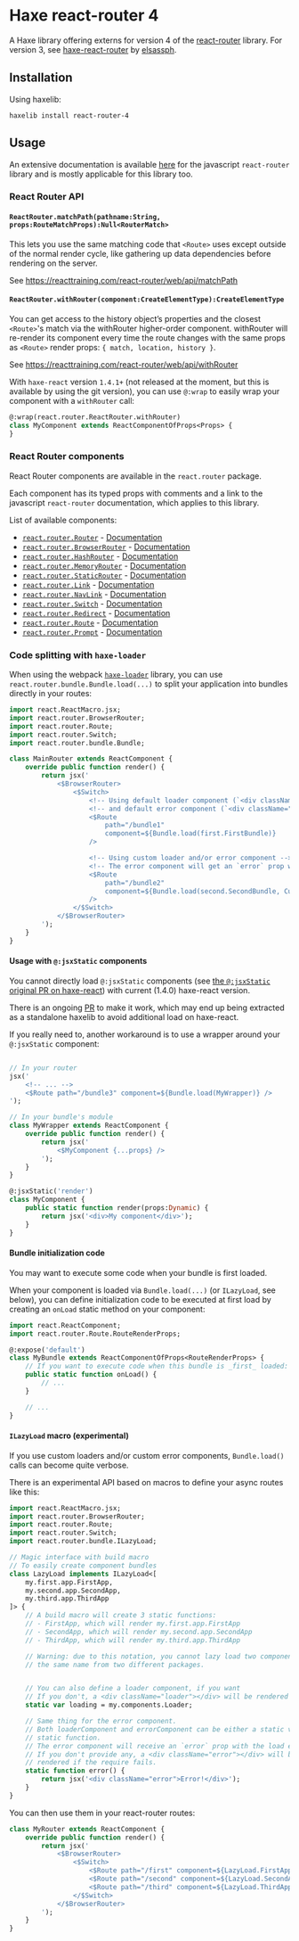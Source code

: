 # Haxe react-router 4

A Haxe library offering externs for version 4 of the [react-router](https://github.com/ReactTraining/react-router) library.
For version 3, see [haxe-react-router](https://github.com/elsassph/haxe-react-router) by [elsassph](https://github.com/elsassph).

## Installation

Using haxelib:
```
haxelib install react-router-4
```

## Usage

An extensive documentation is available [here](https://reacttraining.com/react-router/web/)
for the javascript `react-router` library and is mostly applicable for this library too.

### React Router API

#### `ReactRouter.matchPath(pathname:String, props:RouteMatchProps):Null<RouterMatch>`

This lets you use the same matching code that `<Route>` uses except outside of
the normal render cycle, like gathering up data dependencies before rendering
on the server.

See https://reacttraining.com/react-router/web/api/matchPath

#### `ReactRouter.withRouter(component:CreateElementType):CreateElementType`

You can get access to the history object’s properties and the closest
`<Route>`'s match via the withRouter higher-order component. withRouter will
re-render its component every time the route changes with the same props as
`<Route>` render props: `{ match, location, history }`.

See https://reacttraining.com/react-router/web/api/withRouter

With `haxe-react` version `1.4.1+` (not released at the moment, but this is available by using the git version),
you can use `@:wrap` to easily wrap your component with a `withRouter` call:

```haxe
@:wrap(react.router.ReactRouter.withRouter)
class MyComponent extends ReactComponentOfProps<Props> {
}
```

### React Router components

React Router components are available in the `react.router` package.

Each component has its typed props with comments and a link to the javascript `react-router` documentation,
which applies to this library.

List of available components:

 * [`react.router.Router`](src/react/router/Router.hx) - [Documentation](https://reacttraining.com/react-router/web/api/Router)
 * [`react.router.BrowserRouter`](src/react/router/BrowserRouter.hx) - [Documentation](https://reacttraining.com/react-router/web/api/BrowserRouter)
 * [`react.router.HashRouter`](src/react/router/HashRouter.hx) - [Documentation](https://reacttraining.com/react-router/web/api/HashRouter)
 * [`react.router.MemoryRouter`](src/react/router/MemoryRouter.hx) - [Documentation](https://reacttraining.com/react-router/web/api/MemoryRouter)
 * [`react.router.StaticRouter`](src/react/router/StaticRouter.hx) - [Documentation](https://reacttraining.com/react-router/web/api/StaticRouter)
 * [`react.router.Link`](src/react/router/Link.hx) - [Documentation](https://reacttraining.com/react-router/web/api/Link)
 * [`react.router.NavLink`](src/react/router/NavLink.hx) - [Documentation](https://reacttraining.com/react-router/web/api/NavLink)
 * [`react.router.Switch`](src/react/router/Switch.hx) - [Documentation](https://reacttraining.com/react-router/web/api/Switch)
 * [`react.router.Redirect`](src/react/router/Redirect.hx) - [Documentation](https://reacttraining.com/react-router/web/api/Redirect)
 * [`react.router.Route`](src/react/router/Route.hx) - [Documentation](https://reacttraining.com/react-router/web/api/Route)
 * [`react.router.Prompt`](src/react/router/Prompt.hx) - [Documentation](https://reacttraining.com/react-router/web/api/Prompt)

### Code splitting with `haxe-loader`

When using the webpack [`haxe-loader`](https://github.com/jasononeil/webpack-haxe-loader) library,
you can use `react.router.bundle.Bundle.load(...)` to split your application into bundles directly in your routes:

```haxe
import react.ReactMacro.jsx;
import react.router.BrowserRouter;
import react.router.Route;
import react.router.Switch;
import react.router.bundle.Bundle;

class MainRouter extends ReactComponent {
    override public function render() {
        return jsx('
            <$BrowserRouter>
                <$Switch>
                    <!-- Using default loader component (`<div className="loader" />`) -->
                    <!-- and default error component (`<div className="error" />`) -->
                    <$Route
                        path="/bundle1"
                        component=${Bundle.load(first.FirstBundle)}
                    />

                    <!-- Using custom loader and/or error component -->
                    <!-- The error component will get an `error` prop with the load error as `Dynamic` -->
                    <$Route
                        path="/bundle2"
                        component=${Bundle.load(second.SecondBundle, CustomLoader, CustomError)}
                    />
                </$Switch>
            </$BrowserRouter>
        ');
    }
}
```

#### Usage with `@:jsxStatic` components

You cannot directly load `@:jsxStatic` components (see [the `@:jsxStatic` original PR on haxe-react](https://github.com/massiveinteractive/haxe-react/pull/81))
with current (1.4.0) haxe-react version.

There is an ongoing [PR](https://github.com/massiveinteractive/haxe-react/pull/107) to make it work,
which may end up being extracted as a standalone haxelib to avoid additional load on haxe-react.

If you really need to, another workaround is to use a wrapper around your `@:jsxStatic` component:

```haxe

// In your router
jsx('
    <!-- ... -->
    <$Route path="/bundle3" component=${Bundle.load(MyWrapper)} />
');

// In your bundle's module
class MyWrapper extends ReactComponent {
    override public function render() {
        return jsx('
            <$MyComponent {...props} />
        ');
    }
}

@:jsxStatic('render')
class MyComponent {
    public static function render(props:Dynamic) {
        return jsx('<div>My component</div>');
    }
}
```

#### Bundle initialization code

You may want to execute some code when your bundle is first loaded.

When your component is loaded via `Bundle.load(...)` (or `ILazyLoad`, see below), you can define
initialization code to be executed at first load by creating an `onLoad` static method on your component:

```haxe
import react.ReactComponent;
import react.router.Route.RouteRenderProps;

@:expose('default')
class MyBundle extends ReactComponentOfProps<RouteRenderProps> {
    // If you want to execute code when this bundle is _first_ loaded:
    public static function onLoad() {
        // ...
    }

    // ...
}
```

#### `ILazyLoad` macro (experimental)

If you use custom loaders and/or custom error components, `Bundle.load()` calls can become quite verbose.

There is an experimental API based on macros to define your async routes like this:

```haxe
import react.ReactMacro.jsx;
import react.router.BrowserRouter;
import react.router.Route;
import react.router.Switch;
import react.router.bundle.ILazyLoad;

// Magic interface with build macro
// To easily create component bundles
class LazyLoad implements ILazyLoad<[
    my.first.app.FirstApp,
    my.second.app.SecondApp,
    my.third.app.ThirdApp
]> {
    // A build macro will create 3 static functions:
    // - FirstApp, which will render my.first.app.FirstApp
    // - SecondApp, which will render my.second.app.SecondApp
    // - ThirdApp, which will render my.third.app.ThirdApp

    // Warning: due to this notation, you cannot lazy load two components with
    // the same name from two different packages.


    // You can also define a loader component, if you want
    // If you don't, a <div className="loader"></div> will be rendered instead.
    static var loading = my.components.Loader;

    // Same thing for the error component.
    // Both loaderComponent and errorComponent can be either a static var or a
    // static function.
    // The error component will receive an `error` prop with the load error.
    // If you don't provide any, a <div className="error"></div> will be
    // rendered if the require fails.
    static function error() {
        return jsx('<div className="error">Error!</div>');
    }
}
```

You can then use them in your react-router routes:

```haxe
class MyRouter extends ReactComponent {
    override public function render() {
        return jsx('
            <$BrowserRouter>
                <$Switch>
                    <$Route path="/first" component=${LazyLoad.FirstApp} />
                    <$Route path="/second" component=${LazyLoad.SecondApp} />
                    <$Route path="/third" component=${LazyLoad.ThirdApp} />
                </$Switch>
            </$BrowserRouter>
        ');
    }
}
```

